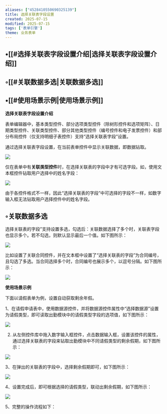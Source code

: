 ```yaml
---
aliases: ["4528410550690325139"]
title: 选择关联表字段设置
created: 2025-07-15
modified: 2025-07-15
tags: ['表单引擎']
theme: 业务表单
---
```


## •[[#选择关联表字段设置介绍|选择关联表字段设置介绍]]

## ◦[[#关联数据多选|关联数据多选]]

## •[[#使用场景示例|使用场景示例]]

**选择关联表字段设置介绍**

表单编辑器中，基本类型控件、部分选项类型控件（除树形控件和选项矩阵）、日期类型控件、关联类型控件、部分其他类型控件（编号控件和电子发票控件）和部分布局控件（仅支持明细子表控件）支持“选择关联表字段”设置。

通过选择关联表字段设置，在当前表单控件中显示关联数据，即数据钻取。

![](https://myhelpdoc.oss-cn-heyuan.aliyuncs.com/mdimages/111cc66fb23bcfcfd1b6fa6a1fdeef93.jpg)

仅在表单中有**关联类型控件**时，在选择关联表的字段中才有可选字段。如，使用文本框控件钻取用户选择中的姓名字段：

![](https://myhelpdoc.oss-cn-heyuan.aliyuncs.com/mdimages/f69eea9150f1a0cacb4281ca70df9b87.jpg)

由于各控件格式不一样，因此“选择关联表的字段”中可选择的字段不一样，如数字输入框无法钻取用户选择控件中的姓名字段。

## ◦关联数据多选

选择关联表的字段”支持设置多选，勾选后：关联数据选择了多个时，关联表字段也显示多个。若不勾选，则默认显示最后一个值。如下图所示：

![](https://myhelpdoc.oss-cn-heyuan.aliyuncs.com/mdimages/4ad91c7e5c7d370b2555c3397c9152b6.jpg)

比如设置了关联合同控件，并在文本框中设置了“选择关联表的字段”为合同编号，且勾选了多选。当合同选择多个时，合同编号也展示多个，以逗号分隔。如下图所示：

![](https://myhelpdoc.oss-cn-heyuan.aliyuncs.com/mdimages/f75bf8cf3da2b91f8045d81c7e84fa53.jpg)

**使用场景示例**

下面以请假表单为例，设置自动获取剩余年假。

1、在请假申请表中，使用数据源控件，并将数据源控件属性中“选择数据源”设置为请假类型，即可读取出勤模块中的请假类型字段的选项值，如下图所示：

![](https://myhelpdoc.oss-cn-heyuan.aliyuncs.com/mdimages/7e1e1b8ab9641312a2dfa358ae73f4a9.jpg)

2. 从左侧控件库中拖入数字输入框控件，点击数据输入框，设置该控件的属性，通过选择关联表的字段来钻取出勤模块中不同请假类型的剩余假期，如下图所示：

![](https://myhelpdoc.oss-cn-heyuan.aliyuncs.com/mdimages/0e48e9ec1393d404d23e3ee3680d36c3.jpg)

3、在弹出的关联表的字段中，选择剩余假期即可，如下图所示：

![](https://myhelpdoc.oss-cn-heyuan.aliyuncs.com/mdimages/67bfaf9eb6748bd28ad1c4b1d5ae7ba4.jpg)

4、设置完成后，即可根据选择的请假类型，联动出剩余假期，如下图所示：

![](https://myhelpdoc.oss-cn-heyuan.aliyuncs.com/mdimages/f05887f2e5d0caeb337e0acc3a2ad971.jpg)

5、完整的操作流程如下：

